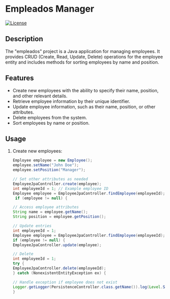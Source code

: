 # Empleados Manager

[![License](https://img.shields.io/badge/license-MIT-blue.svg)](https://opensource.org/licenses/MIT)

## Description
The "empleados" project is a Java application for managing employees. It provides CRUD (Create, Read, Update, Delete) operations for the employee entity and includes methods for sorting employees by name and position.

## Features
- Create new employees with the ability to specify their name, position, and other relevant details.
- Retrieve employee information by their unique identifier.
- Update employee information, such as their name, position, or other attributes.
- Delete employees from the system.
- Sort employees by name or position.

## Usage
1. Create new employees:
   ```java
   Employee employee = new Employee();
   employee.setName("John Doe");
   employee.setPosition("Manager");

   // Set other attributes as needed
   EmployeeJpaController.create(employee);
   int employeeId = 1; // Example employee ID
   Employee employee = EmployeeJpaController.findEmployee(employeeId);
    if (employee != null) {

   // Access employee attributes
   String name = employee.getName();
   String position = employee.getPosition();

   // Update entries
   int employeeId = 1;
   Employee employee = EmployeeJpaController.findEmployee(employeeId);
   if (employee != null) {
   EmployeeJpaController.update(employee);

   // Delete
   int employeeId = 1;
   try {
   EmployeeJpaController.delete(employeeId);
   } catch (NonexistentEntityException ex) {

   // Handle exception if employee does not exist
   Logger.getLogger(PersistenceController.class.getName()).log(Level.SEVERE, null, ex);
   }
   ```
   
